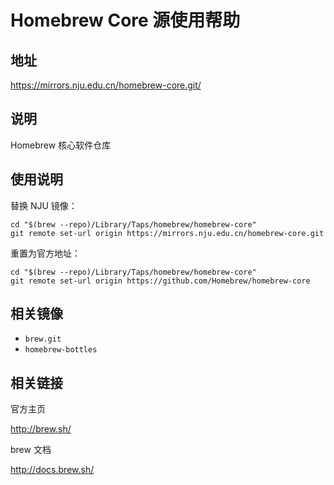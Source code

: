 # Homebrew Core 源使用帮助

## 地址

<https://mirrors.nju.edu.cn/homebrew-core.git/>

## 说明

Homebrew 核心软件仓库

## 使用说明

替换 NJU 镜像：

    cd "$(brew --repo)/Library/Taps/homebrew/homebrew-core"
    git remote set-url origin https://mirrors.nju.edu.cn/homebrew-core.git

重置为官方地址：

    cd "$(brew --repo)/Library/Taps/homebrew/homebrew-core"
    git remote set-url origin https://github.com/Homebrew/homebrew-core

## 相关镜像

-   `brew.git` 
-   `homebrew-bottles` 

## 相关链接

官方主页

  <http://brew.sh/>

brew 文档

  <http://docs.brew.sh/>
